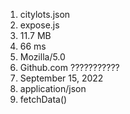 1. citylots.json
2. expose.js
3. 11.7 MB
4. 66 ms
5. Mozilla/5.0
6. Github.com ???????????
7. September 15, 2022
8. application/json
9. fetchData()